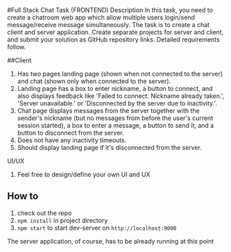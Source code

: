 #Full Stack Chat Task (FRONTEND)
Description In this task, you need to create a chatroom web app which allow multiple users login/send message/receive message simultaneously. 
The task is to create a chat client and server application. Create separate projects for server and client, and submit your solution as GitHub repository links. Detailed requirements follow. 

##Client 
1. Has two pages landing page (shown when not connected to the server) and chat 
(shown only when connected to the server).
2. Landing page has a box to enter nickname, a button to connect, and also displays feedback like 'Failed to connect. Nickname already taken.', 'Server unavailable.' or 'Disconnected by the server due to inactivity.'.
3. Chat page displays messages from the server together with the sender's nickname (but no messages from before the user's current session started), a box to enter a message, a button to send it, and a button to disconnect from the server.
4. Does not have any inactivity timeouts.
5. Should display landing page if it's disconnected from the server.

UI/UX 
1. Feel free to design/define your own UI and UX 

## How to
1. check out the repo
2. `npm install` in project directory
3. `npm start` to start dev-server on `http://localhost:9000`

The server application, of course, has to be already running at this point
